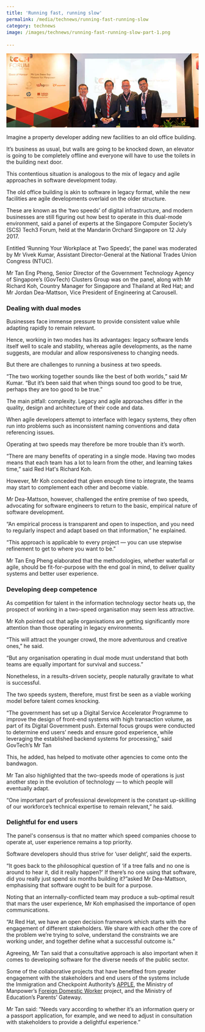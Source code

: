 ```yaml
---
title: 'Running fast, running slow'
permalink: /media/technews/running-fast-running-slow
category: technews
image: /images/technews/running-fast-running-slow-part-1.png

---
```



![Running fast, running slow](/images/technews/running-fast-running-slow-part-1.png)

Imagine a property developer adding new facilities to an old office building.

It’s business as usual, but walls are going to be knocked down, an elevator is going to be completely offline and everyone will have to use the toilets in the building next door.

This contentious situation is analogous to the mix of legacy and agile approaches in software development today.

The old office building is akin to software in legacy format, while the new facilities are agile developments overlaid on the older structure.

These are known as the ‘two speeds’ of digital infrastructure, and modern businesses are still figuring out how best to operate in this dual-mode environment, said a panel of experts at the  Singapore Computer Society’s (SCS) Tech3 Forum, held at the Mandarin Orchard Singapore on 12 July 2017.

Entitled ‘Running Your Workplace at Two Speeds’, the panel was moderated by Mr Vivek Kumar, Assistant Director-General at the National Trades Union Congress (NTUC).

Mr Tan Eng Pheng, Senior Director of the Government Technology Agency of Singapore’s (GovTech) Clusters Group was on the panel, along with Mr Richard Koh, Country Manager for Singapore and Thailand at Red Hat; and Mr Jordan Dea-Mattson, Vice President of Engineering at Carousell.

### **Dealing with dual modes**
Businesses face immense pressure to provide consistent value while adapting rapidly to remain relevant.

Hence, working in two modes has its advantages: legacy software lends itself well to scale and stability, whereas agile developments, as the name suggests, are modular and allow responsiveness to changing needs.

But there are challenges to running a business at two speeds.

“The two working together sounds like the best of both worlds,” said Mr Kumar. “But it’s been said that when things sound too good to be true, perhaps they are too good to be true.”

The main pitfall: complexity. Legacy and agile approaches differ in the quality, design and architecture of their code and data.

When agile developers attempt to interface with legacy systems, they often run into problems such as inconsistent naming conventions and data referencing issues.

Operating at two speeds may therefore be more trouble than it’s worth.

“There are many benefits of operating in a single mode. Having two modes means that each team has a lot to learn from the other, and learning takes time,” said Red Hat's Richard Koh.

However, Mr Koh conceded that given enough time to integrate, the teams may start to complement each other and become viable.

Mr Dea-Mattson, however, challenged the entire premise of two speeds, advocating for software engineers to return to the basic, empirical nature of software development.

“An empirical process is transparent and open to inspection, and you need to regularly inspect and adapt based on that information,” he explained.

“This approach is applicable to every project — you can use stepwise refinement to get to where you want to be.”

Mr Tan Eng Pheng elaborated that the methodologies, whether waterfall or agile, should be fit-for-purpose with the end goal in mind, to deliver quality systems and better user experience.

### **Developing deep competence**
As competition for talent in the information technology sector heats up, the prospect of working in a two-speed organisation may seem less attractive.

Mr Koh pointed out that agile organisations are getting significantly more attention than those operating in legacy environments.

“This will attract the younger crowd, the more adventurous and creative ones,” he said.

“But any organisation operating in dual mode must understand that both teams are equally important for survival and success.”

Nonetheless, in a results-driven society, people naturally gravitate to what is successful.

The two speeds system, therefore, must first be seen as a viable working model before talent comes knocking.

“The government has set up a Digital Service Accelerator  Programme to improve the design of front-end systems with high transaction volume, as part of its Digital Government push. External focus groups were conducted to determine end users’ needs and ensure good experience, while leveraging the established backend systems for processing," said GovTech’s Mr Tan

This, he added, has helped to motivate other agencies to come onto the bandwagon.

Mr Tan also highlighted that the two-speeds mode of operations is just another step in the evolution of technology — to which people will eventually adapt.

“One important part of professional development is the constant up-skilling of our workforce’s technical expertise to remain relevant,” he said.

### **Delightful for end users**
The panel's consensus is that no matter which speed companies choose to operate at, user experience remains a top priority.

Software developers should thus strive for ‘user delight’, said the experts.

“It goes back to the philosophical question of ‘if a tree falls and no one is around to hear it, did it really happen?’ If there’s no one using that software, did you really just spend six months building it?”asked Mr Dea-Mattson, emphasising that software ought to be built for a purpose.

Noting that an internally-conflicted team may produce a sub-optimal result that mars the user experience, Mr Koh emphasised the importance of open communications.

“At Red Hat, we have an open decision framework which starts with the engagement of different stakeholders. We share with each other the core of the problem we’re trying to solve, understand the constraints we are working under, and together define what a successful outcome is.”

Agreeing, Mr Tan said that a consultative approach is also important when it comes to developing software for the diverse needs of the public sector.

Some of the collaborative projects that have benefited from greater engagement with the stakeholders and end users of the systems include the Immigration and Checkpoint Authority’s [APPLE](https://www.ica.gov.sg/esvclandingpage/apples), the Ministry of Manpower’s [Foreign Domestic Worker](https://www.mom.gov.sg/passes-and-permits/work-permit-for-foreign-domestic-worker/apply-for-work-permit) project, and the Ministry of Education’s Parents’ Gateway.

Mr Tan said: “Needs vary according to whether it’s an information query or a passport application, for example, and we need to adjust in consultation with stakeholders to provide a delightful experience.”

